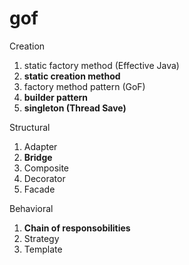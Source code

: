 # gof


Creation
1. static factory method (Effective Java)
1. **static creation method**
1. factory method pattern (GoF)
1. **builder pattern**
1. **singleton (Thread Save)**


Structural
1. Adapter 
1. **Bridge**
1. Composite
1. Decorator
1. Facade


Behavioral
1. **Chain of responsobilities**
1. Strategy
1. Template

